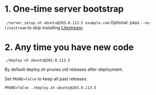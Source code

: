 # 1. One‑time server bootstrap
`./server_setup.sh ubuntu@203.0.113.5 example.com`
Optional: pass `--no-litestream` to skip installing [Litestream](https://github.com/benbjohnson/litestream).

# 2. Any time you have new code
`./deploy.sh ubuntu@203.0.113.5`

By default deploy.sh prunes old releases after deployment. 

Set `PRUNE=false` to keep all past releases.

`PRUNE=false ./deploy.sh ubuntu@203.0.113.5`

